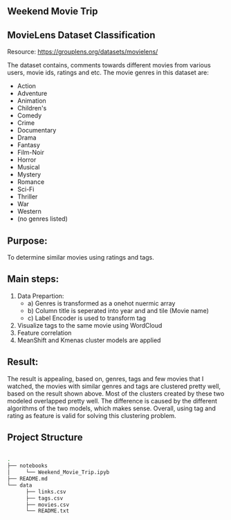 ## Weekend Movie Trip

## MovieLens Dataset Classification

Resource: https://grouplens.org/datasets/movielens/

The dataset contains, comments towards different movies from various users, movie ids, ratings and etc. 
The movie genres in this dataset are:

* Action
* Adventure
* Animation
* Children's
* Comedy
* Crime
* Documentary
* Drama
* Fantasy
* Film-Noir
* Horror
* Musical
* Mystery
* Romance
* Sci-Fi
* Thriller
* War
* Western
* (no genres listed)

## Purpose:
   To determine similar movies using ratings and tags. 

## Main steps:
   1. Data Prepartion: 
       * a) Genres is transformed as a onehot nuermic array
       * b) Column title is seperated into year and and tile (Movie name)
       * c) Label Encoder is used to transform tag
   2. Visualize tags to the same movie using WordCloud  
   3. Feature correlation
   4. MeanShift and Kmenas cluster models are applied

## Result:
The result is appealing, based on, genres, tags and few movies that I watched, the movies with similar genres and tags are clustered pretty well, based on the result shown above. Most of the clusters created by these two modeled overlapped pretty well. The difference is caused by the different algorithms of the two models, which makes sense. Overall, using tag and rating as feature is valid for solving this clustering problem.

## Project Structure

```bash

.
├── notebooks 
│     └── Weekend_Movie_Trip.ipyb
├── README.md
└── data
      ├── links.csv
      ├── tags.csv
      ├── movies.csv
      └── README.txt
```
